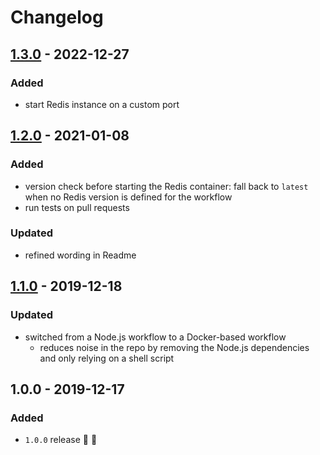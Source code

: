 # Changelog


## [1.3.0](https://github.com/superchargejs/redis-github-action/compare/v1.2.0...v1.3.0) - 2022-12-27

### Added
- start Redis instance on a custom port


## [1.2.0](https://github.com/superchargejs/redis-github-action/compare/v1.1.0...v1.2.0) - 2021-01-08

### Added
- version check before starting the Redis container: fall back to `latest` when no Redis version is defined for the workflow
- run tests on pull requests

### Updated
- refined wording in Readme


## [1.1.0](https://github.com/superchargejs/redis-github-action/compare/v1.0.0...v1.1.0) - 2019-12-18

### Updated
- switched from a Node.js workflow to a Docker-based workflow
  - reduces noise in the repo by removing the Node.js dependencies and only relying on a shell script


## 1.0.0 - 2019-12-17

### Added
- `1.0.0` release 🚀 🎉
